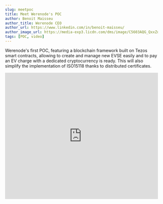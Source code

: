 ```yaml
---
slug: meetpoc
title: Meet Werenode's POC
author: Benoit Maisseu
author_title: Werenode CEO
author_url: https://www.linkedin.com/in/benoit-maisseu/
author_image_url: https://media-exp3.licdn.com/dms/image/C5603AQG_QxxZdD8C_w/profile-displayphoto-shrink_400_400/0/1517732102673?e=1631750400&v=beta&t=qoz12hKiv1LkXcyCSMXaEcCMLYeXgEwDkzRpwKmCPJY
tags: [POC, video]
---
```


Werenode's first POC, featuring a blockchain framework built on Tezos smart contracts, allowing to create and manage new EVSE easily and to pay an EV charge with a dedicated cryptocurrency is ready. This will also simplify the implementation of ISO15118 thanks to distributed certificates.

<iframe width="100%" height="416px" src="https://www.youtube.com/embed/Bqemw8UWK3Q" title="YouTube video player" frameborder="0" allow="accelerometer; autoplay; clipboard-write; encrypted-media; gyroscope; picture-in-picture" allowfullscreen></iframe>
